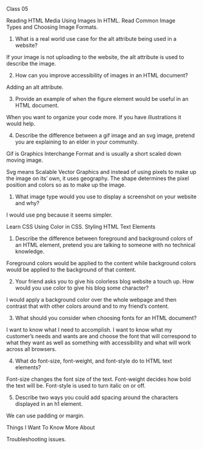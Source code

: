 Class 05


Reading
HTML Media
Using Images In HTML. Read Common Image Types and Choosing Image Formats.
1. What is a real world use case for the alt attribute being used in a website?

If your image is not uploading to the website, the alt attribute is used to describe the image.

2. How can you improve accessibility of images in an HTML document?

Adding an alt attribute.

3. Provide an example of when the figure element would be useful in an HTML document.

When you want to organize your code more. If you have illustrations it would help. 

4. Describe the difference between a gif image and an svg image, pretend you are explaining to an elder in your community.

Gif is Graphics Interchange Format and is usually a short scaled down moving image.

Svg means Scalable Vector Graphics and instead of using pixels to make up the image on its’ own, it uses geography. The shape determines the pixel position and colors so as to make up the image.

1. What image type would you use to display a screenshot on your website and why?

I would use png because it seems simpler.

Learn CSS
Using Color in CSS. Styling HTML Text Elements
1. Describe the difference between foreground and background colors of an HTML element, pretend you are talking to someone with no technical knowledge.

Foreground colors would be applied to the content while background colors would be applied to the background of that content.

2. Your friend asks you to give his colorless blog website a touch up. How would you use color to give his blog some character?

I would apply a background color over the whole webpage and then contrast that with other colors around and to my friend’s content.

3. What should you consider when choosing fonts for an HTML document?

I want to know what I need to accomplish. I want to know what my customer’s needs and wants are and choose the font that will correspond to what they want as well as something with accessibility and what will work across all browsers.

4. What do font-size, font-weight, and font-style do to HTML text elements?

Font-size changes the font size of the text. Font-weight decides how bold the text will be. Font-style is used to turn italic on or off.

5. Describe two ways you could add spacing around the characters displayed in an h1 element.

We can use padding or margin.

Things I Want To Know More About

Troubleshooting issues.
